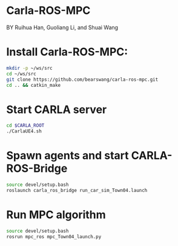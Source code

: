 # Carla-ROS-MPC
BY Ruihua Han, Guoliang Li, and Shuai Wang

# Install Carla-ROS-MPC:

```bash
mkdir -p ~/ws/src
cd ~/ws/src
git clone https://github.com/bearswang/carla-ros-mpc.git
cd .. && catkin_make
```

# Start CARLA server
```bash
cd $CARLA_ROOT
./CarlaUE4.sh
```

# Spawn agents and start CARLA-ROS-Bridge 
```bash
source devel/setup.bash
roslaunch carla_ros_bridge run_car_sim_Town04.launch 
```

# Run MPC algorithm 
```bash
source devel/setup.bash
rosrun mpc_ros mpc_Town04_launch.py
```
